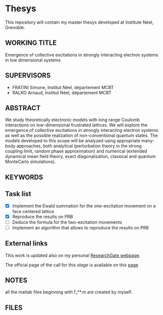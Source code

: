 # Thesys
This repository will contain my master thesys developed at Institute Néel, Grenoble.

WORKING TITLE
-------------
Emergence of collective excitations in strongly interacting electron systems in low dimensional systems

SUPERVISORS
-----------
- FRATINI Simone, Institut Néel, département MCBT
- RALKO Arnaud, Institut Néel, département MCBT

ABSTRACT
--------
We study theoretically electronic models with long range Coulomb interactions on low-dimensional frustrated lattices. We will explore the emergence of collective excitations in strongly interacting electron systems as well as the possible realization of non-conventional quantum states. The models developed to this scope will be analyzed using appropriate many-body approaches, both analytical (perturbation theory in the strong coupling limit, random phase approximation) and numerical (extended dynamical mean field theory, exact diagonalization, classical and quantum MonteCarlo simulations).

KEYWORDS
--------

## Task list
- [x] Implement the Ewald summation for the one-excitation movement on a face centered lattice
- [x] Reproduce the results on PRB
- [ ] Deduce the formula for the two-excitation movements
- [ ] Implement an algorithm that allows to reproduce the results on PRB 

## External links
This work is updated also on my personal [ResearchGate webpage](https://www.researchgate.net/project/Long-range-electron-electron-interactions-and-charge-frustration-2).

The official page of the call for this _stage_ is available on this [page](http://neel.cnrs.fr/spip.php?article3097&q&id=549) 

NOTES
-----
all the matlab files beginning with f_**.m are created by myself.

FILES
-----


